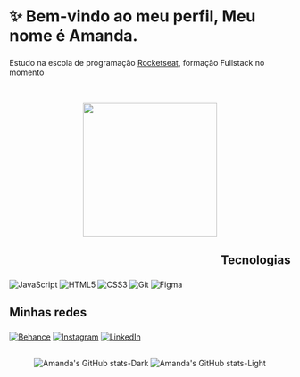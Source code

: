 <h1 align="left">✨ Bem-vindo ao meu perfil,  Meu nome é Amanda.</h1>

###

<p align="left">Estudo na escola de programação <a href="https://app.rocketseat.com.br/">Rocketseat</a>, formação Fullstack no momento</p>

##

<br clear="both">

<div align="center">
  <img style=" height: 240px;" src="https://media1.giphy.com/media/v1.Y2lkPTc5MGI3NjExNnpwajdrc2hzZGlwMHF4a2ZudGg2N25pbWVjMThjZnIyMDcwMno2dSZlcD12MV9pbnRlcm5hbF9naWZfYnlfaWQmY3Q9Zw/TrVla4Z2PYEkU/giphy.webp"  />
</div>

###

<h2 align="right">Tecnologias</h2>

###

<div align="left">

![JavaScript](https://img.shields.io/badge/javascript-%23323330.svg?style=for-the-badge&logo=javascript&logoColor=%23F7DF1E)
![HTML5](https://img.shields.io/badge/html5-%23E34F26.svg?style=for-the-badge&logo=html5&logoColor=white)
![CSS3](https://img.shields.io/badge/css3-%231572B6.svg?style=for-the-badge&logo=css3&logoColor=white)
![Git](https://img.shields.io/badge/git-%23F05033.svg?style=for-the-badge&logo=git&logoColor=white) 
![Figma](https://img.shields.io/badge/figma-%23F24E1E.svg?style=for-the-badge&logo=figma&logoColor=white)
</div>

###

<h2 align="left">Minhas redes</h2>

###

[![Behance](https://img.shields.io/badge/Behance-1769ff?style=for-the-badge&logo=behance&logoColor=white)](https://www.behance.net/amandahella)
[![Instagram](https://img.shields.io/badge/Instagram-E4405F?style=for-the-badge&logo=instagram&logoColor=white)](https://www.instagram.com/amysiee/)
[![LinkedIn](https://img.shields.io/badge/LinkedIn-0077B5?style=for-the-badge&logo=linkedin&logoColor=white)](https://www.linkedin.com/in/amanda-correa-70862423a/)

##

<div align="center">

![Amanda's GitHub stats-Dark](https://github-readme-stats.vercel.app/api?username=AmandaCorreaH&show_icons=true&theme=dark#gh-dark-mode-only)
![Amanda's GitHub stats-Light](https://github-readme-stats.vercel.app/api?username=AmandaCorreaH&show_icons=true&theme=default#gh-light-mode-only)

</div>

###
